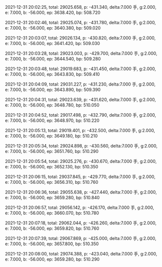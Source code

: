 2021-12-31 20:02:25, total: 29025.658, p: -431.340, delta:7.000 手, g:2.000, e: 7.000, b: -56.000, ep: 3638.420, bp: 508.720

2021-12-31 20:02:46, total: 29025.074, p: -431.780, delta:7.000 手, g:2.000, e: 7.000, b: -56.000, ep: 3640.380, bp: 509.020

2021-12-31 20:03:07, total: 29026.134, p: -430.820, delta:7.000 手, g:2.000, e: 7.000, b: -56.000, ep: 3641.420, bp: 509.030

2021-12-31 20:03:28, total: 29023.003, p: -429.700, delta:7.000 手, g:2.000, e: 7.000, b: -56.000, ep: 3644.540, bp: 509.280

2021-12-31 20:03:48, total: 29019.683, p: -431.450, delta:7.000 手, g:2.000, e: 7.000, b: -56.000, ep: 3643.830, bp: 509.410

2021-12-31 20:04:09, total: 29031.227, p: -431.230, delta:7.000 手, g:2.000, e: 7.000, b: -56.000, ep: 3643.890, bp: 509.390

2021-12-31 20:04:31, total: 29023.639, p: -431.620, delta:7.000 手, g:2.000, e: 7.000, b: -56.000, ep: 3648.780, bp: 510.050

2021-12-31 20:04:52, total: 29017.498, p: -432.790, delta:7.000 手, g:2.000, e: 7.000, b: -56.000, ep: 3648.970, bp: 510.220

2021-12-31 20:05:13, total: 29019.401, p: -432.500, delta:7.000 手, g:2.000, e: 7.000, b: -56.000, ep: 3649.180, bp: 510.210

2021-12-31 20:05:34, total: 29024.898, p: -430.560, delta:7.000 手, g:2.000, e: 7.000, b: -56.000, ep: 3651.760, bp: 510.290

2021-12-31 20:05:54, total: 29025.276, p: -430.670, delta:7.000 手, g:2.000, e: 7.000, b: -56.000, ep: 3652.130, bp: 510.350

2021-12-31 20:06:15, total: 29037.845, p: -429.770, delta:7.000 手, g:2.000, e: 7.000, b: -56.000, ep: 3656.310, bp: 510.760

2021-12-31 20:06:36, total: 29055.638, p: -427.440, delta:7.000 手, g:2.000, e: 7.000, b: -56.000, ep: 3659.280, bp: 510.840

2021-12-31 20:06:57, total: 29056.142, p: -426.170, delta:7.000 手, g:2.000, e: 7.000, b: -56.000, ep: 3660.070, bp: 510.780

2021-12-31 20:07:18, total: 29062.044, p: -426.260, delta:7.000 手, g:2.000, e: 7.000, b: -56.000, ep: 3659.820, bp: 510.760

2021-12-31 20:07:39, total: 29067.869, p: -425.000, delta:7.000 手, g:2.000, e: 7.000, b: -56.000, ep: 3657.800, bp: 510.350

2021-12-31 20:08:00, total: 29074.388, p: -423.040, delta:7.000 手, g:2.000, e: 7.000, b: -56.000, ep: 3659.280, bp: 510.290